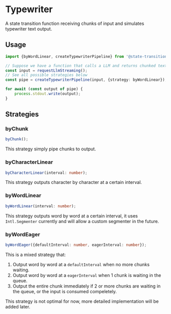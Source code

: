 # Typewriter

A state transition function receiving chunks of input and simulates typewriter text output.

## Usage

```ts
import {byWordLinear, createTypewriterPipeline} from '@state-transition/typewriter';

// Suppose we have a function that calls a LLM and returns chunked text as an async generator
const input = requestLlmStreaming();
// See all possible strategies below
const pipe = createTypewriterPipeline(input, {strategy: byWordLinear});

for await (const output of pipe) {
    process.stdout.write(output);
}
```

## Strategies

### byChunk

```ts
byChunk();
```

This strategy simply pipe chunks to output.

### byCharacterLinear

```ts
byCharacterLinear(interval: number);
```

This strategy outputs character by character at a certain interval.

### byWordLinear

```ts
byWordLinear(interval: number);
```

This strategy outputs word by word at a certain interval, it uses `Intl.Segmenter` currently and will allow a custom segmenter in the future.

### byWordEager

```ts
byWordEager({defaultInterval: number, eagerInterval: number});
```

This is a mixed strategy that:

1. Output word by word at a `defaultInterval` when no more chunks waiting.
2. Output word by word at a `eagerInterval` when 1 chunk is waiting in the queue.
3. Output the entire chunk immediately if 2 or more chunks are waiting in the queue, or the input is consumed compeletely.

This strategy is not optimal for now, more detailed implementation will be added later.
